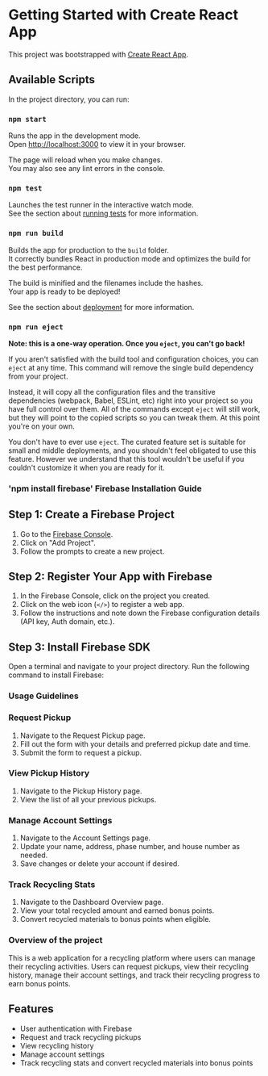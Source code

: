 # Getting Started with Create React App

This project was bootstrapped with [Create React App](https://github.com/facebook/create-react-app).

## Available Scripts

In the project directory, you can run:

### `npm start`

Runs the app in the development mode.\
Open [http://localhost:3000](http://localhost:3000) to view it in your browser.

The page will reload when you make changes.\
You may also see any lint errors in the console.

### `npm test`

Launches the test runner in the interactive watch mode.\
See the section about [running tests](https://facebook.github.io/create-react-app/docs/running-tests) for more information.

### `npm run build`

Builds the app for production to the `build` folder.\
It correctly bundles React in production mode and optimizes the build for the best performance.

The build is minified and the filenames include the hashes.\
Your app is ready to be deployed!

See the section about [deployment](https://facebook.github.io/create-react-app/docs/deployment) for more information.

### `npm run eject`

**Note: this is a one-way operation. Once you `eject`, you can't go back!**

If you aren't satisfied with the build tool and configuration choices, you can `eject` at any time. This command will remove the single build dependency from your project.

Instead, it will copy all the configuration files and the transitive dependencies (webpack, Babel, ESLint, etc) right into your project so you have full control over them. All of the commands except `eject` will still work, but they will point to the copied scripts so you can tweak them. At this point you're on your own.

You don't have to ever use `eject`. The curated feature set is suitable for small and middle deployments, and you shouldn't feel obligated to use this feature. However we understand that this tool wouldn't be useful if you couldn't customize it when you are ready for it.

### 'npm install firebase' Firebase Installation Guide

## Step 1: Create a Firebase Project

1. Go to the [Firebase Console](https://console.firebase.google.com/).
2. Click on "Add Project".
3. Follow the prompts to create a new project.

## Step 2: Register Your App with Firebase

1. In the Firebase Console, click on the project you created.
2. Click on the web icon (`</>`) to register a web app.
3. Follow the instructions and note down the Firebase configuration details (API key, Auth domain, etc.).

## Step 3: Install Firebase SDK

Open a terminal and navigate to your project directory. Run the following command to install Firebase:

### Usage Guidelines

### Request Pickup

1. Navigate to the Request Pickup page.
2. Fill out the form with your details and preferred pickup date and time.
3. Submit the form to request a pickup.

### View Pickup History

1. Navigate to the Pickup History page.
2. View the list of all your previous pickups.

### Manage Account Settings

1. Navigate to the Account Settings page.
2. Update your name, address, phase number, and house number as needed.
3. Save changes or delete your account if desired.

### Track Recycling Stats

1. Navigate to the Dashboard Overview page.
2. View your total recycled amount and earned bonus points.
3. Convert recycled materials to bonus points when eligible.

### Overview of the project

This is a web application for a recycling platform where users can manage their recycling activities. Users can request pickups, view their recycling history, manage their account settings, and track their recycling progress to earn bonus points.

## Features

- User authentication with Firebase
- Request and track recycling pickups
- View recycling history
- Manage account settings
- Track recycling stats and convert recycled materials into bonus points
